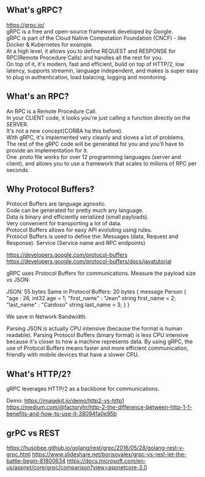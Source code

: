 ## What's gRPC?

https://grpc.io/  
gRPC is a free and open-source framework developed by Google.  
gRPC is part of the Cloud Native Computation Foundation (CNCF) - like Docker & Kubernetes for example.  
At a high level, it allows you to define REQUEST and RESPONSE for RPC(Remote Procedure Calls) and handles all the rest for you.  
On top of it, it's modern, fast and efficient, build on top of HTTP/2, low latency, supports streamin, language independent, and makes
is super easy to plug in authentication, load balacing, logging and monitoring.


## What's an RPC?
An RPC is a Remote Procedure Call.  
In your CLIENT code, it looks you're just calling a function directly on the SERVER.  
It's not a new concept(CORBA ha this before).  
With gRPC, it's implemented very cleanly and sloves a lot of problems.  
The rest of the gRPC code will be generated for you and you'll have to provide an implementation for it.  
One .proto file works for over 12 programming languages (server and client), and allows you to use a framework
that scales to milions of RPC per seconds.


## Why Protocol Buffers?
Protocol Buffers are language agnostic.  
Code can be generated for pretty much any language.  
Data is binary and efficiently serialized (small payloads).  
Very convenient for transporting a lot of data.  
Protocol Buffers allows for easy API evoluting using rules.  
Protocol Buffers is used to define the:
    Messages (data, Request and Response).
    Service (Service name and RPC endpoints)

https://developers.google.com/protocol-buffers
https://developers.google.com/protocol-buffers/docs/javatutorial


gRPC uses Protocol Buffers for communications.
Measure the payload size vs JSON:

JSON: 55 bytes                                     Same in Protocol Buffers: 20 bytes
{                                                  message Person {
    "age : 26,                                         int32 age = 1;
    "first_name" : "Jean"                              string first_name = 2;   
    "last_name" : "Cardoso"                            string last_name = 3;
}                                                  }

We save in Network Bandwidth.

Parsing JSON is actually CPU intensive (because the format is human readable).
Parsing Protocol Buffers (binary format) is less CPU intensive because it's closer to how a machine represents data.
By using gRPC, the use of Protocol Buffers means faster and more efficient communication, friendly with mobile devices that have a slower CPU.


## What's HTTP/2?
gRPC leverages HTTP/2 as a backbone for communications.

Demo: https://imagekit.io/demo/http2-vs-http1
https://medium.com/@factoryhr/http-2-the-difference-between-http-1-1-benefits-and-how-to-use-it-38094fa0e95b


## grPC vs REST
https://husobee.github.io/golang/rest/grpc/2016/05/28/golang-rest-v-grpc.html
https://www.slideshare.net/borisovalex/grpc-vs-rest-let-the-battle-begin-81800634
https://docs.microsoft.com/en-us/aspnet/core/grpc/comparison?view=aspnetcore-3.0
